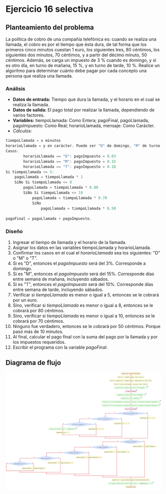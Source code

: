 # Ejercicio 16 selectiva

## Planteamiento del problema

La política de cobro de una compañía telefónica es: cuando se realiza una llamada, el cobro es por el tiempo que ésta dura, de tal forma que los primeros cinco minutos cuestan 1 euro, los siguientes tres, 80 céntimos, los siguientes dos minutos, 70 céntimos, y a partir del décimo minuto, 50 céntimos. Además, se carga un impuesto de 3 % cuando es domingo, y si es otro día, en turno de mañana, 15 %, y en turno de tarde, 10 %. Realice un algoritmo para determinar cuánto debe pagar por cada concepto una persona que realiza una llamada.

### Análisis

- **Datos de entrada:** Tiempo que dura la llamada, y el horario en el cual se realiza la llamada.
- **Datos de salida:** El pago total por realizar la llamada, dependiendo de varios factores.
- **Variables:** tiempoLlamada: Como Entera; pagoFinal, pagoLlamada, pagoImpuesto: Como Real; horarioLlamada, mensaje: Como Carácter.
- _Cálculos:_
```C
tiempoLlamada = x minutos
horarioLlamada = y en carácter. Puede ser "D" de domingo, "M" de turno mañana, y "T" de turno tarde.
Casos:
        horarioLlamada == "D": pagoImpuesto = 0.03
        horarioLlamada == "M": pagoImpuesto = 0.15
        horarioLlamada == "T": pagoImpuesto = 0.10
Si tiempoLlamada <= 5:
    pagoLlamada = tiempoLlamada * 1
    SiNo Si tiempoLlamada <= 8
        pagoLlamada = tiempoLlamada * 0.80
        SiNo Si tiempoLlamada <= 10
            pagoLlamada = tiempoLlamada * 0.70
            SiNo 
                pagoLlamada = tiempoLlamada * 0.50

pagoFinal = pagoLlamada + pagoImpuesto.
```

### Diseño

1. Ingresar el tiempo de llamada y el horario de la llamada.
2. Asignar los datos en las variables tiempoLlamada y horarioLlamada.
3. Confirmar los casos en el cual el *horarioLlamada* sea los siguientes: "D" o "M" o "T".
4. Si es "D", entonces el *pagoImpuesto* será del 3%. Corresponde a domingo.
5. Si es "M", entonces el *pagoImpuesto* será del 15%. Corresponde días entre semana de mañana, incluyendo sábados.
6. Si es "T", entonces el *pagoImpuesto* será del 10%. Corresponde días entre semana de tarde, incluyendo sábados.
7. Verificar si *tiempoLlamada* es menor o igual a 5, entonces se le cobrará por un euro.
8. Sino, verificar si *tiempoLlamada* es menor o igual a 8, entonces se le cobrará por 80 céntimos.
9. Sino, verificar si *tiempoLlamada* es menor o igual a 10, entonces se le cobrará por 70 céntimos.
10. Ninguno fue verdadero, entonces se le cobrará por 50 céntimos. Porque pasó más de 10 minutos.
11. Al final, calcular el pago final con la suma del pago por la llamada y por los impuestos requeridos.
12. Escribir el programa con la variable *pagoFinal*.

## Diagrama de flujo

![DFD del ejercicio 16 selectivas](./Ejercicio16DFD.png)
